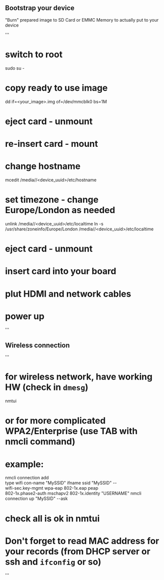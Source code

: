 ## Bootstrap your device

"Burn" prepared image to SD Card or EMMC Memory to actually put to your device

'''
# switch to root
sudo su -

# copy ready to use image
dd if=<your_image>.img of=/dev/mmcblk0 bs=1M

# eject card - unmount
# re-insert card - mount

# change hostname
mcedit /media/<username>/<device_uuid>/etc/hostname

# set timezone - change Europe/London as needed
unlink /media/<username>/<device_uuid>/etc/localtime
ln -s /usr/share/zoneinfo/Europe/London /media/<username>/<device_uuid>/etc/localtime

# eject card - unmount


# insert card into your board
# plut HDMI and network cables
# power up
'''

## Wireless connection
'''
# for wireless network, have working HW (check in `dmesg`)
nmtui

# or for more complicated WPA2/Enterprise (use TAB with nmcli command)
# example:
nmcli connection add \
 type wifi con-name "MySSID" ifname <ifname> ssid "MySSID" -- \
 wifi-sec.key-mgmt wpa-eap 802-1x.eap peap \
 802-1x.phase2-auth mschapv2 802-1x.identity "USERNAME"
nmcli connection up "MySSID" --ask

# check all is ok in nmtui

# Don't forget to read MAC address for your records (from DHCP server or ssh and `ifconfig` or so)
'''
